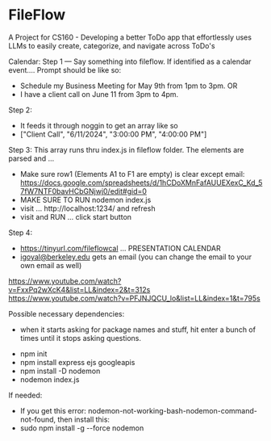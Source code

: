 # FileFlow
A Project for CS160 - Developing a better ToDo app that effortlessly uses LLMs to easily create, categorize, and navigate across ToDo's




Calendar:
Step 1 — Say something into fileflow. If identified as a calendar event....
Prompt should be like so: 
- Schedule my Business Meeting for May 9th from 1pm to 3pm. OR
- I have a client call on June 11 from 3pm to 4pm.

Step 2:
- It feeds it through noggin to get an array like so
- ["Client Call", "6/11/2024", "3:00:00 PM", "4:00:00 PM"]

Step 3:
This array runs thru index.js in fileflow folder. The elements are parsed and ...
- Make sure row1 (Elements A1 to F1 are empty) is clear except email: https://docs.google.com/spreadsheets/d/1hCDoXMnFafAUUEXexC_Kd_57fW7NTF0bavHCbGNjwj0/edit#gid=0
- MAKE SURE TO RUN nodemon index.js
- visit ... http://localhost:1234/  and refresh
- visit and RUN ... click start button

Step 4:
- https://tinyurl.com/fileflowcal ... PRESENTATION CALENDAR
- igoyal@berkeley.edu gets an email (you can change the email to your own email as well)


https://www.youtube.com/watch?v=FxxPq2wXcK4&list=LL&index=2&t=312s
https://www.youtube.com/watch?v=PFJNJQCU_lo&list=LL&index=1&t=795s

Possible necessary dependencies:
* when it starts asking for package names and stuff, hit enter a bunch of times until it stops asking questions. 
- npm init   
- npm install express ejs googleapis    
- npm install -D nodemon
- nodemon index.js     

If needed: 
- If you get this error: nodemon-not-working-bash-nodemon-command-not-found, then install this:
- sudo npm install -g --force nodemon
